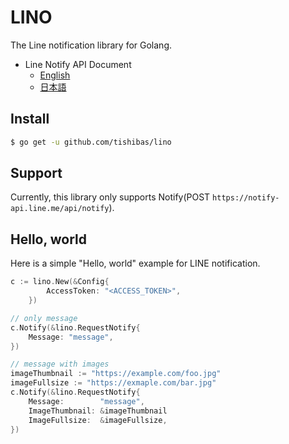 # LINO

The Line notification library for Golang.

- Line Notify API Document
    - [English](https://notify-bot.line.me/doc/en/)
    - [日本語](https://notify-bot.line.me/doc/ja/)

## Install

```sh
$ go get -u github.com/tishibas/lino
```

## Support

Currently, this library only supports Notify(POST `https://notify-api.line.me/api/notify`).



## Hello, world

Here is a simple "Hello, world" example for LINE notification.

```go
c := lino.New(&Config{
		AccessToken: "<ACCESS_TOKEN>",
    })

// only message
c.Notify(&lino.RequestNotify{
    Message: "message",
})

// message with images
imageThumbnail := "https://example.com/foo.jpg"
imageFullsize := "https://exmaple.com/bar.jpg"
c.Notify(&lino.RequestNotify{
    Message:        "message",
    ImageThumbnail: &imageThumbnail
    ImageFullsize:  &imageFullsize,
})

```

